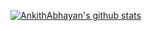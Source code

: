 [![AnkithAbhayan's github stats](https://github-readme-stats.vercel.app/api?username=AnkithAbhayan)](https://github.com/AnkithAbhayan/github-readme-stats)
